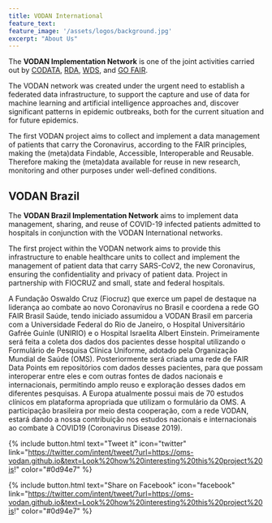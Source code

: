```yaml
---
title: VODAN International
feature_text: 
feature_image: '/assets/logos/background.jpg'
excerpt: "About Us"
---
```


 The **VODAN Implementation Network** is one of the joint activities carried out by [CODATA](https://codata.org/), [RDA](https://www.rd-alliance.org/), [WDS](https://www.worlddatasystem.org/), and [GO FAIR](https://www.go-fair.org/).
 
 The VODAN network was created under the urgent need to establish a federated data infrastructure, to support the capture and use of data for machine learning and artificial intelligence approaches and, discover significant patterns in epidemic outbreaks, both for the current situation and for future epidemics.
 
 The first VODAN project aims to collect and implement a data management of patients that carry the Coronavirus, according to the FAIR principles, making the (meta)data Findable, Accessible, Interoperable and Reusable. Therefore making the (meta)data available for reuse in new research, monitoring and other purposes under well-defined conditions.


 

## VODAN Brazil

The **VODAN Brazil Implementation Network** aims to implement data management, sharing, and reuse of COVID-19 infected patients admitted to hospitals in conjunction with the VODAN International networks.




 The first project within the VODAN network aims to provide this infrastructure to enable healthcare units to collect and implement the management of patient data that carry SARS-CoV2, the new Coronavirus, ensuring the confidentiality and privacy of patient data. Project in partnership with FIOCRUZ and small, state and federal hospitals.


A Fundação Oswaldo Cruz (Fiocruz) que exerce um papel
de destaque na liderança ao combate ao novo Coronavírus no Brasil e coordena a rede
GO FAIR Brasil Saúde, tendo iniciado assumidou a VODAN Brasil em parceria com a
Universidade Federal do Rio de Janeiro, o Hospital Universitário Gafrée Guinle
(UNIRIO) e o Hospital Israelita Albert Einstein. Primeiramente será feita a coleta dos
dados dos pacientes desse hospital utilizando o Formulário de Pesquisa Clínica
Uniforme, adotado pela Organização Mundial de Saúde (OMS). Posteriormente será
criada uma rede de FAIR Data Points em repositórios com dados desses pacientes,
para que possam interoperar entre eles e com outras fontes de dados nacionais e
internacionais, permitindo amplo reuso e exploração desses dados em diferentes
pesquisas. A Europa atualmente possui mais de 70 estudos clínicos em plataforma
apropriada que utilizam o formulário da OMS. A participação brasileira por meio desta
cooperação, com a rede VODAN, estará dando a nossa contribuição nos estudos
nacionais e internacionais ao combate à COVID19 (Coronavirus Disease 2019).


{% include button.html text="Tweet it" icon="twitter" link="https://twitter.com/intent/tweet/?url=https://oms-vodan.github.io&text=Look%20how%20interesting%20this%20project%20is!" color="#0d94e7" %}

{% include button.html text="Share on Facebook" icon="facebook" link="https://twitter.com/intent/tweet/?url=https://oms-vodan.github.io&text=Look%20how%20interesting%20this%20project%20is!" color="#0d94e7" %}

